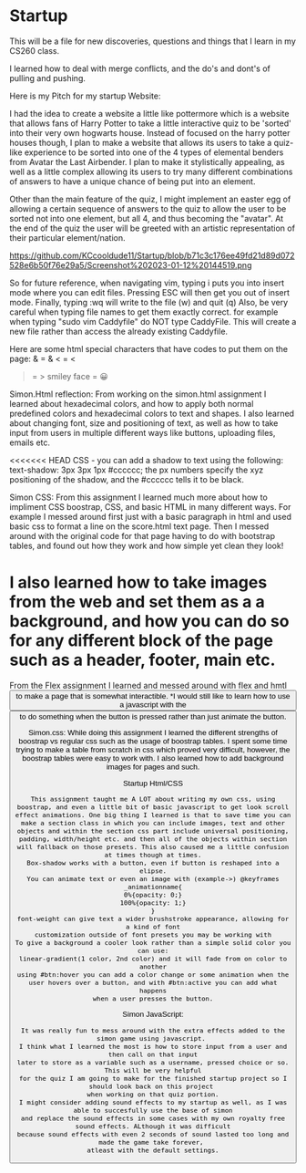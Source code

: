 # Startup

This will be a file for new discoveries, questions and things that I learn in my CS260 class.


I learned how to deal with merge conflicts, and the do's and dont's of pulling and pushing.


Here is my Pitch for my startup Website:

I had the idea to create a website a little like pottermore which is a website that allows fans of Harry Potter to take a little interactive quiz to be 'sorted' into their very own hogwarts house. Instead of focused on the harry potter houses though, I plan to make a website that allows its users to take a quiz-like experience to be sorted into one of the 4 types of elemental benders from Avatar the Last Airbender. I plan to make it stylistically appealing, as well as a little complex allowing its users to try many different combinations of answers to have a unique chance of being put into an element.

Other than the main feature of the quiz, I might implement an easter egg of allowing a certain sequence of answers to the quiz to allow the user to be sorted not into one element, but all 4, and thus becoming the "avatar". At the end of the quiz the user will be greeted with an artistic representation of their particular element/nation.

https://github.com/KCcooldude11/Startup/blob/b71c3c176ee49fd21d89d072528e6b50f76e29a5/Screenshot%202023-01-12%20144519.png


So for future reference, when navigating vim, typing i puts you into insert mode where you can edit files. Pressing ESC will then get you out of insert mode. Finally, typing :wq will write to the file (w) and quit (q)
Also, be very careful when typing file names to get them exactly correct. for example when typing "sudo vim Caddyfile" do NOT type CaddyFile. This will create a new file rather than access the already existing Caddyfile.

Here are some html special characters that have codes to put them on the page:
& = &amp;
< = &lt;
> = &gt;
smiley face = &#128512;

Simon.Html reflection:
From working on the simon.html assignment I learned about hexadecimal colors, and how to apply both normal predefined colors and hexadecimal colors to text and shapes. I also learned about changing font, size and positioning of text, as well as how to take input from users in multiple different ways like buttons, uploading files, emails etc.

<<<<<<< HEAD
CSS - you can add a shadow to text using the following:
text-shadow: 3px 3px 1px #cccccc;
the px numbers specify the xyz positioning of the shadow, and the #cccccc tells it to be black.

Simon CSS:
From this assignment I learned much more about how to impliment CSS boostrap, CSS, and basic HTML in many different ways. For example I messed around first just with a basic paragraph in html and used basic css to format a line on the score.html text page. Then I messed around with the original code for that page having to do with bootstrap tables, and found out how they work and how simple yet clean they look!

I also learned how to take images from the web and set them as a a background, and how you can do so for any different block of the page such as a header, footer, main etc.
=======

From the Flex assignment I learned and messed around with flex and hmtl <button> to make a page that is
  somewhat interactible. *I would still like to learn how to use a javascript with the <button> to
  do something when the button is pressed rather than just animate the button.

  
  Simon.css:
  While doing this assignment I learned the different strengths of boostrap vs regular css such as
  the usage of boostrap tables. I spent some time trying to make a table from scratch in css which proved very 
  difficult, however, the boostrap tables were easy to work with. I also learned how to add background images for 
  pages and such.
  
  Startup Html/CSS
  
    This assignment taught me A LOT about writing my own css, using boostrap, and even a little bit of basic javascript to get look scroll effect animations. One big thing I learned is that to save time you can make a section class in which you can include images, text and other objects and within the section css part include universal positioning, padding, width/height etc. and then all of the objects within section will fallback on those presets. This also caused me a little confusion at times though at times.
    Box-shadow works with a button, even if button is reshaped into a elipse.
    You can animate text or even an image with (example->) @keyframes _animationname{
    0%{opacity: 0;}
    100%{opacity: 1;}
    }
    font-weight can give text a wider brushstroke appearance, allowing for a kind of font
    customization outside of font presets you may be working with
    To give a background a cooler look rather than a simple solid color you can use:
    linear-gradient(1 color, 2nd color) and it will fade from on color to another
    using #btn:hover you can add a color change or some animation when the
    user hovers over a button, and with #btn:active you can add what happens
    when a user presses the button.
  
  Simon JavaScript:
  
    It was really fun to mess around with the extra effects added to the simon game using javascript. 
    I think what I learned the most is how to store input from a user and then call on that input
    later to store as a variable such as a username, pressed choice or so. This will be very helpful
    for the quiz I am going to make for the finished startup project so I should look back on this project 
    when working on that quiz portion.
    I might consider adding sound effects to my startup as well, as I was able to succesfully use the base of simon
    and replace the sound effects in some cases with my own royalty free sound effects. ALthough it was difficult
    because sound effects with even 2 seconds of sound lasted too long and made the game take forever, 
    atleast with the default settings.
  

